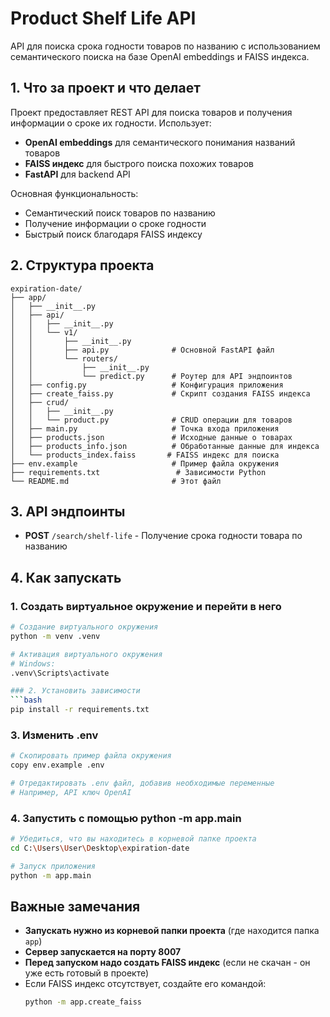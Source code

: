# Product Shelf Life API

API для поиска срока годности товаров по названию с использованием семантического поиска на базе OpenAI embeddings и FAISS индекса.

## 1. Что за проект и что делает

Проект предоставляет REST API для поиска товаров и получения информации о сроке их годности. Использует:
- **OpenAI embeddings** для семантического понимания названий товаров
- **FAISS индекс** для быстрого поиска похожих товаров
- **FastAPI** для backend API

Основная функциональность:
- Семантический поиск товаров по названию
- Получение информации о сроке годности
- Быстрый поиск благодаря FAISS индексу

## 2. Структура проекта

```
expiration-date/
├── app/
│   ├── __init__.py
│   ├── api/
│   │   ├── __init__.py
│   │   └── v1/
│   │       ├── __init__.py
│   │       ├── api.py              # Основной FastAPI файл
│   │       └── routers/
│   │           ├── __init__.py
│   │           └── predict.py      # Роутер для API эндпоинтов
│   ├── config.py                   # Конфигурация приложения
│   ├── create_faiss.py             # Скрипт создания FAISS индекса
│   ├── crud/
│   │   ├── __init__.py
│   │   └── product.py              # CRUD операции для товаров
│   ├── main.py                     # Точка входа приложения
│   ├── products.json               # Исходные данные о товарах
│   ├── products_info.json          # Обработанные данные для индекса
│   └── products_index.faiss       # FAISS индекс для поиска
├── env.example                     # Пример файла окружения
├── requirements.txt                 # Зависимости Python
└── README.md                       # Этот файл
```

## 3. API эндпоинты

- **POST** `/search/shelf-life` - Получение срока годности товара по названию

## 4. Как запускать

### 1. Создать виртуальное окружение и перейти в него
```bash
# Создание виртуального окружения
python -m venv .venv

# Активация виртуального окружения
# Windows:
.venv\Scripts\activate

### 2. Установить зависимости
```bash
pip install -r requirements.txt
```

### 3. Изменить .env
```bash
# Скопировать пример файла окружения
copy env.example .env

# Отредактировать .env файл, добавив необходимые переменные
# Например, API ключ OpenAI
```

### 4. Запустить с помощью python -m app.main
```bash
# Убедиться, что вы находитесь в корневой папке проекта
cd C:\Users\User\Desktop\expiration-date

# Запуск приложения
python -m app.main
```

## Важные замечания

- **Запускать нужно из корневой папки проекта** (где находится папка `app`)
- **Сервер запускается на порту 8007**
- **Перед запуском надо создать FAISS индекс** (если не скачан - он уже есть готовый в проекте)
- Если FAISS индекс отсутствует, создайте его командой:
  ```bash
  python -m app.create_faiss
  ```
